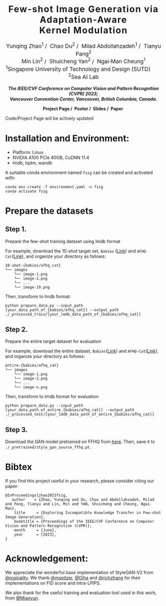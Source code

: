 <h1 align='center' style="text-align:center; font-weight:bold; font-size:2.0em;letter-spacing:2.0px;">
                Few-shot Image Generation via Adaptation-Aware <br> Kernel Modulation</h1>
<p align='center' style="text-align:center;font-size:1.25em;">
    <a href="https://scholar.google.com/citations?user=kQA0x9UAAAAJ&hl=en" target="_blank" style="text-decoration: none;">Yunqing Zhao<sup>1</sup></a>&nbsp;/&nbsp;
    <a href="https://duchao0726.github.io/" target="_blank" style="text-decoration: none;">Chao Du<sup>2</sup></a>&nbsp;/&nbsp;
    <a href="https://miladabd.github.io/" target="_blank" style="text-decoration: none;">Milad Abdollahzadeh<sup>1</sup></a>&nbsp;/&nbsp;
    <a href="https://p2333.github.io/" target="_blank" style="text-decoration: none;">Tianyu Pang<sup>2</sup></a></br>
    <a href="https://linmin.me/" target="_blank" style="text-decoration: none;">Min Lin<sup>2</sup></a>&nbsp;/&nbsp;
    <a href="https://yanshuicheng.ai/" target="_blank" style="text-decoration: none;">Shuicheng Yan<sup>2</sup></a>&nbsp;/&nbsp;
    <a href="https://sites.google.com/site/mancheung0407/" target="_blank" style="text-decoration: none;">Ngai&#8209;Man Cheung<sup>1</sup></a></br>
<sup>1</sup>Singapore University of Technology and Design (SUTD)&emsp;&emsp; <sup>2</sup>Sea AI Lab<br/>
</p>

<p align='center';>
<b>
<em>The IEEE/CVF Conference on Computer Vision and Pattern Recognition (CVPR) 2023;</em> <br>
<em>Vancouver Convention Center, Vancouver, British Columbia, Canada.</em>
</b>
</p>

<p align='center' style="text-align:center;font-size:2.5 em;">
<b>
    <a href="https://github.com/yunqing-me/RICK" target="_blank" style="text-decoration: none;">Project Page</a>&nbsp;/&nbsp;
    <a href="https://github.com/yunqing-me/RICK" target="_blank" style="text-decoration: none;">Poster</a>&nbsp;/&nbsp;
    <a href="https://github.com/yunqing-me/RICK" target="_blank" style="text-decoration: none;">Slides</a>&nbsp;/&nbsp;
    <a href="https://github.com/yunqing-me/RICK" target="_blank" style="text-decoration: none;">Paper</a>&nbsp;
    <!-- /&nbsp; -->
    <!-- <a href="https://recorder-v3.slideslive.com/?share=74947&s=c88e53c5-a3c2-46c9-9719-092b74eca0c2" target="_blank" style="text-decoration: none;">Talk</a>&nbsp; -->
</b>
</p>


<!-- ---------------------------------------------------------------------- -->

<!-- #### TL, DR: 
```
In this research, we propose Adaptation-Aware Kernel Modulation (AdAM) for few-shot image generation, that aims to identify kernels in source GAN important for target adaptation. 

The model can perform GAN adaptation using very few samples from target domains with different proximity to the source.
``` -->
Code/Project Page will be actively updated

# Installation and Environment:
- Platform: Linux
- NVIDIA A100 PCIe 40GB, CuDNN 11.4
- lmdb, tqdm, wandb

A suitable conda environment named `fsig` can be created and activated with:

```
conda env create -f environment.yaml -n fsig
conda activate fsig
```


# Prepare the datasets

## Step 1. 
Prepare the few-shot training dataset using lmdb format

For example, download the 10-shot target set, `Babies` ([Link](https://drive.google.com/file/d/1P8JMLq2Kk61MbEZDgwytqXxfrhG-NqcR/view?usp=sharing)) and `AFHQ-Cat`([Link](https://drive.google.com/file/d/1zgacEE0jiiDxttbK81fk6miY_4Ithhw-/view?usp=sharing)), and organize your directory as follows:

~~~
10-shot-{babies/afhq_cat}
└── images		
    └── image-1.png
    └── image-2.png
    └── ...
    └── image-10.png
~~~

Then, transform to lmdb format:

`python prepare_data.py --input_path [your_data_path_of_{babies/afhq_cat}] --output_path ./_processed_train/[your_lmdb_data_path_of_{babies/afhq_cat}]`

## Step 2. 
Prepare the entire target dataset for evaluation

For example, download the entire dataset, `Babies`([Link](https://drive.google.com/file/d/1xBpBRmPRoVXsWerv_zx4kQ4nDQUOsqu_/view?usp=share_link)) and `AFHQ-Cat`([Link](https://drive.google.com/file/d/1_-cDkzqz3LlotXSYMBXZLterSQe4fR7S/view?usp=share_link)), and organize your directory as follows:

~~~
entire-{babies/afhq_cat}
└── images		
    └── image-1.png
    └── image-2.png
    └── ...
    └── image-n.png
~~~

Then, transform to lmdb format for evaluation

`python prepare_data.py --input_path [your_data_path_of_entire_{babies/afhq_cat}] --output_path ./_processed_test/[your_lmdb_data_path_of_entire_{babies/afhq_cat}]`

## Step 3. 
Download the GAN model pretrained on FFHQ from [here](https://drive.google.com/file/d/1TQ_6x74RPQf03mSjtqUijM4MZEMyn7HI/view). Then, save it to `./_pretrained/style_gan_source_ffhq.pt`.


# Bibtex
If you find this project useful in your research, please consider citing our paper:

```
@InProceedings{zhao2023fsig,
   author    = {Zhao, Yunqing and Du, Chao and Abdollahzadeh, Milad and Pang, Tianyu and Lin, Min and YAN, Shuicheng and Cheung, Ngai-Man},
    title     = {Exploring Incompatible Knowledge Transfer in Few-shot Image Generation},
    booktitle = {Proceedings of the IEEE/CVF Conference on Computer Vision and Pattern Recognition (CVPR)},
    month     = {June},
    year      = {2023},
}
```

# Acknowledgement: 

We appreciate the wonderful base implementation of StyleGAN-V2 from [@rosinality](https://github.com/rosinality). We thank [@mseitzer](https://github.com/mseitzer/pytorch-fid), [@Ojha](https://github.com/utkarshojha/few-shot-gan-adaptation) and [@richzhang](https://github.com/richzhang/PerceptualSimilarity) for their implementations on FID score and intra-LPIPS.

We also thank for the useful training and evaluation tool used in this work, from [@Miaoyun](https://github.com/MiaoyunZhao/GANmemory_LifelongLearning).



